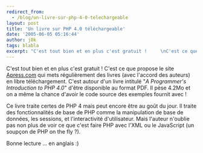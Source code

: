 ```yaml
---
redirect_from:
  - /blog/un-livre-sur-php-4-0-telechargeable
layout: post
title: 'Un livre sur PHP 4.0 téléchargeable'
date: '2005-06-05 05:16:44'
author: j0k
tags: blabla
excerpt: "C'est tout bien et en plus c'est gratuit !     \nC'est ce que propose le site [Apress.com](http://apress.com/free/) qui mets régulièrement des livres (avec l'accord des auteurs) en libre téléchargement. C'est autour d'un livre intitulé \"*A Programmer's Introduction to PHP 4.0*\" d'être disponible au format PDF. Il pèse 4.2Mo et on a même la chance d'avoir le      …"
---
```


C'est tout bien et en plus c'est gratuit !
C'est ce que propose le site [Apress.com](http://apress.com/free/) qui mets régulièrement des livres (avec l'accord des auteurs) en libre téléchargement. C'est autour d'un livre intitulé "*A Programmer's Introduction to PHP 4.0*" d'être disponible au format PDF. Il pèse 4.2Mo et on a même la chance d'avoir le code source des exemples fournit avec !

Ce livre traite certes de PHP 4 mais peut encore être au goût du jour. Il traite des fonctionnalités de base de PHP comme la manipulation de base de données, les sessions, et l'interactivité d'utilisateur. Mais l'auteur n'oublie pas non plus de voir ce que c'est faire PHP avec l'XML ou le JavaScript (un soupçon de PHP on the fly ?).

Bonne lecture ... en anglais :)
